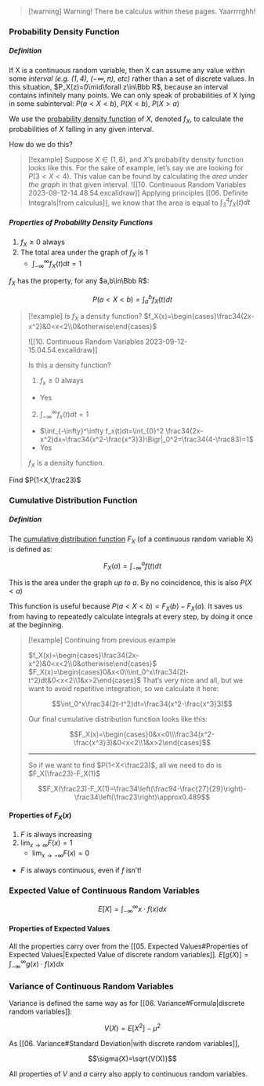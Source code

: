 > [!warning] Warning!
> There be calculus within these pages. Yaarrrrghh!
### Probability Density Function
##### Definition
If X is a continuous random variable, then X can assume any value within some *interval* *(e.g. $(1,4)$, $(-\infty,\pi)$, etc)* rather than a set of discrete values.
In this situation, $P_X(z)=0\mid\forall z\in\Bbb R$, because an interval contains infinitely many points.
We can only speak of probabilities of X lying in some subinterval: $P(a<X<b)$, $P(X<b)$, $P(X>a)$

We use the <u>probability density function</u> of $X$, denoted $f_X$, to calculate the probabilities of $X$ falling in any given interval.

How do we do this?
> [!example]
> Suppose $X\in(1,6)$, and $X$’s probability density function looks like this.
> For the sake of example, let’s say we are looking for $P(3<X<4)$. This value can be found by calculating the *area under the graph* in that given interval.
> ![[10. Continuous Random Variables 2023-09-12-14.48.54.excalidraw]]
> Applying principles [[06. Definite Integrals|from calculus]], we know that the area is equal to $\int_3^4f_X(t)dt$

##### Properties of Probability Density Functions
1. $f_X≥0$ always
2. The total area under the graph of $f_X$ is 1
	- $\int_{-\infty}^\infty f_X(t)dt=1$

$f_X$ has the property, for any $a,b\in\Bbb R$:

$$P(a<X<b)=\int_a^bf_X(t)dt$$

> [!example] Is $f_X$ a density function?
> $f_X(x)=\begin{cases}\frac34(2x-x^2)&0<x<2\\0&otherwise\end{cases}$
> 
> ![[10. Continuous Random Variables 2023-09-12-15.04.54.excalidraw]]
> 
> Is this a density function?
> 
> 1. $f_x≥0$ always
> 	- Yes 
> 2. $\int_{-\infty}^\infty f_x(t)dt=1$
> 	- $\int_{-\infty}^\infty f_x(t)dt=\int_{0}^2 \frac34(2x-x^2)dx=\frac34(x^2-\frac{x^3}3)\Bigr|_0^2=\frac34(4-\frac83)=1$
> 	- Yes
> 
> $f_X$ is a density function.

Find $P(1<X,\frac23)$

### Cumulative Distribution Function
##### Definition
The <u>cumulative distribution function</u> $F_X$ (of a continuous random variable X) is defined as:

$$F_X(a)=\int_{-\infty}^af(t)dt$$

This is the area under the graph *up to* $a$.
By no coincidence, this is also $P(X<a)$

This function is useful because $P(a<X<b)=F_X(b)-F_X(a)$.
It saves us from having to repeatedly calculate integrals at every step, by doing it once at the beginning.

> [!example] Continuing from previous example
> 
> $f_X(x)=\begin{cases}\frac34(2x-x^2)&0<x<2\\0&otherwise\end{cases}$
> $F_X(x)=\begin{cases}0&x<0\\\int_0^x\frac34(2t-t^2)dt&0<x<2\\1&x>2\end{cases}$
> That’s very nice and all, but we want to avoid repetitive integration, so we calculate it here:
>
> $$\int_0^x\frac34(2t-t^2)dt=\frac34(x^2-\frac{x^3}3)$$
>
> Our final cumulative distribution function looks like this:
> 
> $$F_X(x)=\begin{cases}0&x<0\\\frac34(x^2-\frac{x^3}3)&0<x<2\\1&x>2\end{cases}$$
>
> ---
> So if we want to find $P(1<X<\frac23)$, all we need to do is $F_X(\frac23)-F_X(1)$
> 
> $$F_X(\frac23)-F_X(1)=\frac34\left(\frac94-\frac{27}{29}\right)-\frac34\left(\frac23\right)\approx0.489$$


 #### Properties of $F_X(x)$
 1. $F$ is always increasing
 2. $\lim_{x\to\infty}F(x)=1$
	 - $\lim_{x\to-\infty}F(x)=0$
 - $F$ is always continuous, even if $f$ isn’t!

### Expected Value of Continuous Random Variables

$$E[X]=\int_{-\infty}^\infty x\cdot f(x)dx$$

#### Properties of Expected Values
All the properties carry over from the [[05. Expected Values#Properties of Expected Values|Expected Value of discrete random variables]].
$E\left[g(X)\right]=\int_{-\infty}^\infty g(x)\cdot f(x)dx$


### Variance of Continuous Random Variables
Variance is defined the same way as for [[06. Variance#Formula|discrete random variables]]:

$$V(X)=E\left[X^2\right]-\mu^2$$

As [[06. Variance#Standard Deviation|with discrete random variables]],

$$\sigma(X)=\sqrt{V(X)}$$

All properties of $V$ and $\sigma$ carry also apply to continuous random variables.